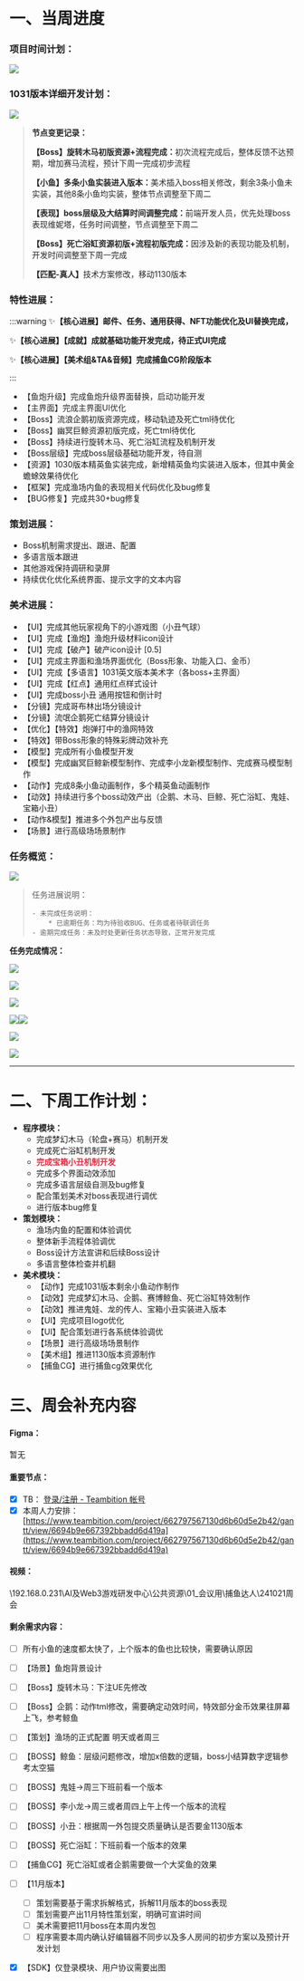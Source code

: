 # 一、当周进度
### 项目时间计划：
![](https://cdn.nlark.com/yuque/0/2024/png/12926950/1728731371716-5017ec2d-5937-456a-9314-458a055e2388.png)

### 1031版本详细开发计划：
![](https://cdn.nlark.com/yuque/0/2024/png/12926950/1729940707961-363fcf90-6d5b-4ef4-b90e-8ea0aaf156ca.png)

> **<font style="color:rgb(38, 38, 38);">节点变更记录：</font>**
>
> **<font style="color:rgb(38, 38, 38);">【Boss】旋转木马初版资源+流程完成：</font>**<font style="color:rgb(38, 38, 38);">初次流程完成后，整体反馈不达预期，增加赛马流程，预计下周一完成初步流程</font>
>
> **<font style="color:rgb(38, 38, 38);">【小鱼】多条小鱼实装进入版本：</font>**<font style="color:rgb(38, 38, 38);">美术插入boss相关修改，剩余3条小鱼未实装，其他8条小鱼均实装，整体节点调整至下周二</font>
>
> **<font style="color:rgb(38, 38, 38);">【表现】boss层级及大结算时间调整完成：</font>**<font style="color:rgb(38, 38, 38);">前端开发人员，优先处理boss表现维妮塔，任务时间调整，节点调整至下周二</font>
>
> **<font style="color:rgb(38, 38, 38);">【Boss】死亡浴缸资源初版+流程初版完成：</font>**<font style="color:rgb(38, 38, 38);">因涉及新的表现功能及机制，开发时间调整至下周一完成</font>
>
> **<font style="color:rgb(38, 38, 38);">【匹配-真人】</font>**<font style="color:rgb(38, 38, 38);">技术方案修改，移动1130版本</font>
>

### 特性进展：
:::warning
✨**【核心进展】邮件、任务、通用获得、NFT功能优化及UI替换完成，**

✨**【核心进展】【成就】成就基础功能开发完成，待正式UI完成**

✨**【核心进展】【美术组&TA&音频】完成捕鱼CG阶段版本**

:::

+ <font style="color:rgb(38, 38, 38);">【鱼炮升级】完成鱼炮升级界面替换，启动功能开发</font>
+ <font style="color:rgb(38, 38, 38);">【主界面】完成主界面UI优化</font>
+ 【Boss】流浪企鹅初版资源完成，移动轨迹及死亡tml待优化
+ 【Boss】幽冥巨鲸资源初版完成，死亡tml待优化
+ 【Boss】持续进行旋转木马、死亡浴缸流程及机制开发
+ <font style="color:rgb(38, 38, 38);">【</font>Boss层级】完成boss层级基础功能开发，待自测
+ 【资源】1030版本精英鱼实装完成，新增精英鱼均实装进入版本，但其中黄金蟾蜍效果待优化
+ 【框架】完成渔场内鱼的表现相关代码优化及bug修复
+ 【BUG修复】完成共30+bug修复  
 

### 策划进展：
+ Boss机制需求提出、跟进、配置
+ 多语言版本跟进
+ 其他游戏保持调研和录屏      
+ 持续优化优化系统界面、提示文字的文本内容

### 美术进展：
+ 【UI】完成其他玩家视角下的小游戏图（小丑气球）
+ 【UI】完成【渔炮】渔炮升级材料icon设计
+ 【UI】完成【破产】破产icon设计 [0.5]
+ 【UI】完成主界面和渔场界面优化（Boss形象、功能入口、金币）
+ 【UI】完成【多语言】1031英文版本美术字（各boss+主界面）
+ 【UI】完成【红点】通用红点样式设计
+ 【UI】完成boss小丑 通用按钮和倒计时
+ 【分镜】完成哥布林出场分镜设计
+ 【分镜】流氓企鹅死亡结算分镜设计
+ 【优化】【特效】炮弹打中的渔网特效
+ 【特效】带Boss形象的特殊彩牌动效补充
+ 【模型】完成所有小鱼模型开发
+ 【模型】完成幽冥巨鲸新模型制作、完成李小龙新模型制作、完成赛马模型制作
+ 【动作】完成8条小鱼动画制作，多个精英鱼动画制作
+ 【动效】持续进行多个boss动效产出（企鹅、木马、巨鲸、死亡浴缸、鬼娃、宝箱小丑）
+ 【动作&模型】推进多个外包产出与反馈
+ 【场景】进行高级场场景制作

### 任务概览：
![](https://cdn.nlark.com/yuque/0/2024/png/12926950/1729941409453-b215587e-22fc-4eb9-a8ce-0e74b128182b.png)

> 任务进展说明：
>
>     - 未完成任务说明：
>         * 已逾期任务：均为待验收BUG、任务或者待联调任务
>     - 逾期完成任务：未及时处更新任务状态导致，正常开发完成
>

**任务完成情况：**

![](https://cdn.nlark.com/yuque/0/2024/png/12926950/1729941274588-ee6fc767-87ac-4820-83c8-5462f41386dd.png)

![](https://cdn.nlark.com/yuque/0/2024/png/12926950/1729941283675-676c5581-8a6d-4532-8687-d59203958a9d.png)

![](https://cdn.nlark.com/yuque/0/2024/png/12926950/1729941297073-a7441ba7-f651-41c2-886c-b371eab2905f.png)

![](https://cdn.nlark.com/yuque/0/2024/png/12926950/1729941318510-b418a9c6-0f56-43b1-8cb7-c2d5148e0d65.png)![](https://cdn.nlark.com/yuque/0/2024/png/12926950/1729941335166-b6194111-9155-4842-b553-5baa73a8647e.png)

![](https://cdn.nlark.com/yuque/0/2024/png/12926950/1729941353893-ba73922e-b022-498b-b62d-8b72d7e8b9e2.png)

![](https://cdn.nlark.com/yuque/0/2024/png/12926950/1729941365601-2dd7fb09-f326-45d8-ba25-d1984c18bd3b.png)

---



# 二、下周工作计划：
+ **程序模块：**
    - 完成梦幻木马（轮盘+赛马）机制开发
    - 完成死亡浴缸机制开发
    - **<font style="color:#DF2A3F;">完成宝箱小丑机制开发</font>**
    - 完成多个界面动效添加
    - 完成多语言层级自测及bug修复
    - 配合策划美术对boss表现进行调优
    - 进行版本bug修复
+ **策划模块：**
    - 渔场内鱼的配置和体验调优
    -  整体新手流程体验调优
    -  Boss设计方法宣讲和后续Boss设计
    -  多语言整体检查并机翻  
+ **美术模块：**
    - 【动作】完成1031版本剩余小鱼动作制作
    - 【动效】完成梦幻木马、企鹅、赛博鲸鱼、死亡浴缸特效制作
    - 【动效】推进鬼娃、龙的传人、宝箱小丑实装进入版本
    - 【UI】完成项目logo优化
    - 【UI】配合策划进行各系统体验调优
    - 【场景】进行高级场场景制作
    - 【美术组】推进1130版本资源制作
    - 【捕鱼CG】进行捕鱼cg效果优化

# 三、周会补充内容
#### Figma：
暂无

#### 重要节点：
- [x] TB：  [登录/注册 - Teambition 帐号](https://www.teambition.com/plugin/calendar)
- [x] 本周人力安排：  [https://www.teambition.com/project/662797567130d6b60d5e2b42/gantt/view/6694b9e667392bbadd6d419a](https://www.teambition.com/project/662797567130d6b60d5e2b42/gantt/view/6694b9e667392bbadd6d419a)

#### 视频：
\\192.168.0.231\AI及Web3游戏研发中心\公共资源\01_会议用\捕鱼达人\241021周会

#### 剩余需求内容：
- [ ] 所有小鱼的速度都太快了，上个版本的鱼也比较快，需要确认原因
- [ ] 【场景】鱼炮背景设计 
- [ ] 【Boss】旋转木马：下注UE先修改
- [ ] 【Boss】企鹅：动作tml修改，需要确定动效时间，特效部分金币效果往屏幕上飞，参考鲸鱼
- [ ] 【策划】渔场的正式配置 明天或者周三
- [ ] 【BOSS】鲸鱼：层级问题修改，增加x倍数的逻辑，boss小结算数字逻辑参考太空猫
- [ ] 【BOSS】鬼娃->周三下班前看一个版本
- [ ] 【BOSS】李小龙->周三或者周四上午上传一个版本的流程
- [ ] 【BOSS】小丑：根据周一外包提交质量确认是否要金1130版本
- [ ] 【BOSS】死亡浴缸：下班前看一个版本的效果
- [ ] 【捕鱼CG】死亡浴缸或者企鹅需要做一个大奖鱼的效果
- [ ] 【11月版本】
    - [ ] 策划需要基于需求拆解格式，拆解11月版本的boss表现
    - [ ] 策划需要产出11月特性策划案，明确可宣讲时间
    - [ ] 美术需要把11月boss在本周内发包
    - [ ] 程序需要本周内确认好编辑器不同步以及多人房间的初步方案以及预计开发计划
- [x] 【SDK】仅登录模块、用户协议需要出图



